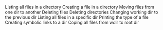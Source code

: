 Listing all files in a directory
Creating a file in a directory
Moving files from one dir to another
Deleting files
Deleting directories
Changing working dir to the previous dir
Listing all files in a specific dir
Printing the type of a file
Creating symbolic links to a dir
Coping all files from wdir to root dir
